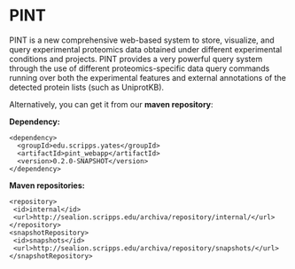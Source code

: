 # PINT
PINT is a new comprehensive web-based system to store, visualize, and query experimental proteomics data obtained under different experimental conditions and projects. PINT provides a very powerful query system through the use of different proteomics-specific data query commands running over both the experimental features and external annotations of the detected protein lists (such as UniprotKB).

Alternatively, you can get it from our **maven repository**:  
  
**Dependency:**  
```
<dependency>  
  <groupId>edu.scripps.yates</groupId>  
  <artifactId>pint_webapp</artifactId>  
  <version>0.2.0-SNAPSHOT</version>  
</dependency>  
```  
  
**Maven repositories:**  
 ```
<repository>  
  <id>internal</id>  
  <url>http://sealion.scripps.edu/archiva/repository/internal/</url>  
</repository>  
<snapshotRepository>  
  <id>snapshots</id>  
  <url>http://sealion.scripps.edu/archiva/repository/snapshots/</url>  
</snapshotRepository>  
```
